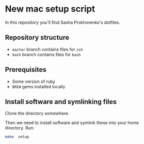 # New mac setup script

In this repository you'll find Sasha Prokhorenko's dotfiles.

## Repository structure

- `master` branch contains files for `zsh`
- `bash` branch contains files for `bash`

## Prerequisites

- Some version of ruby
- `BREW` gems installed locally

## Install software and symlinking  files

Clone the directory somewhere.

Then we need to install software and symlink these into your home directory. Run:

```zsh
make  setup
```
